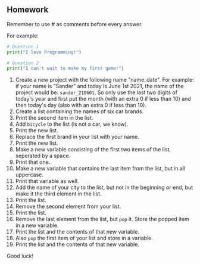 Homework
-

Remember to use # as comments before every answer.

For example:

```Python
# Question 1
print("I love Programming!")

# Question 2
print("I can't wait to make my first game!")
```

1. Create a new project with the following name "name_date". For example: if your name is "Sander" and today is June 1st 2021, the name of the project would be: `sander_210601`. So only use the last two digits of today's year and first put the month (with an extra 0 if less than 10) and then today's day (also with an extra 0 if less than 10).
1. Create a list containing the names of six car brands.
1. Print the second item in the list.
1. Add `bicycle` to the list (is not a car, we know).
1. Print the new list.
1. Replace the first brand in your list with your name.
1. Print the new list.
1. Make a new variable consisting of the first two items of the list, seperated by a space.
1. Print that one.
1. Make a new variable that contains the last item from the list, but in all uppercase.
1. Print that variable as well.
1. Add the name of your city to the list, but not in the beginning or end, but make it the third element in the list.
1. Print the list.
1. Remove the second element from your list.
1. Print the list.
1. Remove the last element from the list, but `pop` it. Store the popped item in a new variable.
1. Print the list and the contents of that new variable.
1. Also `pop` the first item of your list and store in a variable.
1. Print the list and the contents of that new variable.

Good luck!
